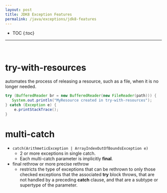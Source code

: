 ```yaml
---
layout: post
title: JDK8 Exception Features
permalink: /java/exceptions/jdk8-features
---
```


- TOC
{:toc}

<hr><br>

# try-with-resources
automates the process of releasing a resource, such as a file, when it is no longer needed.
```java
try (BufferedReader br = new BufferedReader(new FileReader(path))) {
   System.out.println("MyResource created in try-with-resources");
} catch (Exception e) {
    e.printStackTrace();
}
```

# multi-catch
* `catch(ArithmeticException | ArrayIndexOutOfBoundsException e)`
    - 2 or more exceptions in single catch.
    - Each multi-catch parameter is implicitly **final**.
* final rethrow or more precise rethrow
    - restricts the type of exceptions that can be rethrown to only those checked exceptions that the associated **try** block throws, that are not handled by a preceding **catch** clause, and that are a subtype or supertype of the parameter.
